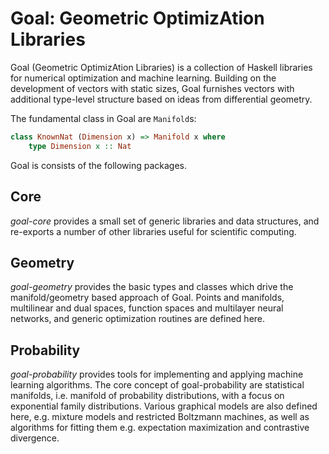 # Goal: Geometric OptimizAtion Libraries

Goal (Geometric OptimizAtion Libraries) is a collection of Haskell libraries for
numerical optimization and machine learning. Building on the development of
vectors with static sizes, Goal furnishes vectors with additional type-level
structure based on ideas from differential geometry.

The fundamental class in Goal are `Manifold`s:
```haskell
class KnownNat (Dimension x) => Manifold x where
    type Dimension x :: Nat
```

Goal is consists of the following packages.

## Core

*goal-core* provides a small set of generic libraries and data structures, and
re-exports a number of other libraries useful for scientific computing.

## Geometry

*goal-geometry* provides the basic types and classes which drive the manifold/geometry
based approach of Goal. Points and manifolds, multilinear and dual spaces,
function spaces and multilayer neural networks, and generic optimization
routines are defined here.

## Probability

*goal-probability* provides tools for implementing and applying machine learning
algorithms. The core concept of goal-probability are statistical manifolds, i.e.
manifold of probability distributions, with a focus on exponential family
distributions. Various graphical models are also defined here, e.g. mixture
models and restricted Boltzmann machines, as well as algorithms for fitting them
e.g. expectation maximization and contrastive divergence.
